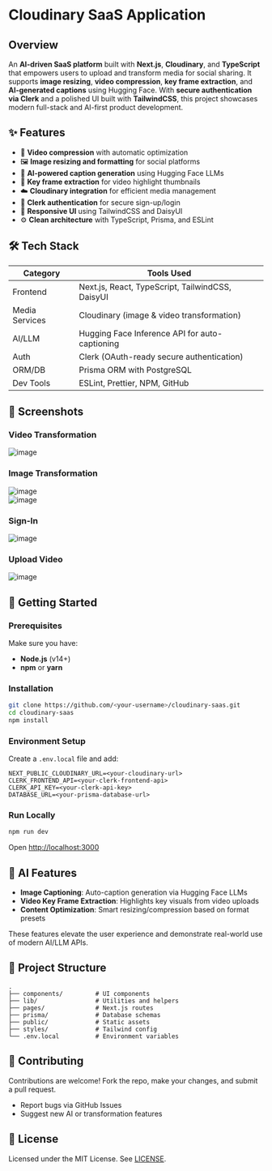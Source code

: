# Cloudinary SaaS Application

## Overview

An **AI-driven SaaS platform** built with **Next.js**, **Cloudinary**, and **TypeScript** that empowers users to upload and transform media for social sharing. It supports **image resizing**, **video compression**, **key frame extraction**, and **AI-generated captions** using Hugging Face. With **secure authentication via Clerk** and a polished UI built with **TailwindCSS**, this project showcases modern full-stack and AI-first product development.

## ✨ Features

- 🎥 **Video compression** with automatic optimization  
- 🖼️ **Image resizing and formatting** for social platforms  
- 🧠 **AI-powered caption generation** using Hugging Face LLMs  
- 📸 **Key frame extraction** for video highlight thumbnails  
- ☁️ **Cloudinary integration** for efficient media management  
- 🔐 **Clerk authentication** for secure sign-up/login  
- 🎨 **Responsive UI** using TailwindCSS and DaisyUI  
- ⚙️ **Clean architecture** with TypeScript, Prisma, and ESLint

## 🛠️ Tech Stack

| Category       | Tools Used                                                                 |
|----------------|----------------------------------------------------------------------------|
| Frontend       | Next.js, React, TypeScript, TailwindCSS, DaisyUI                          |
| Media Services | Cloudinary (image & video transformation)                                 |
| AI/LLM         | Hugging Face Inference API for auto-captioning                            |
| Auth           | Clerk (OAuth-ready secure authentication)                                 |
| ORM/DB         | Prisma ORM with PostgreSQL                                                 |
| Dev Tools      | ESLint, Prettier, NPM, GitHub                                              |

## 📸 Screenshots

### Video Transformation  
![image](https://github.com/user-attachments/assets/531957c0-fc7a-4cc1-a40e-5dbb7bbe1f73)

### Image Transformation  
![image](https://github.com/user-attachments/assets/f12c0acd-25f1-43d1-9a59-aea89bb79a5f)  
![image](https://github.com/user-attachments/assets/e2bb65d9-dccb-45af-a4a3-784b79f4ccaf)

### Sign-In  
![image](https://github.com/user-attachments/assets/69c26460-17bf-4d02-b1e9-50ea730762a7)

### Upload Video  
![image](https://github.com/user-attachments/assets/b57fc63b-b1bf-4e3c-b019-b6ad6f4dca87)

## 🚀 Getting Started

### Prerequisites

Make sure you have:

- **Node.js** (v14+)
- **npm** or **yarn**

### Installation

```bash
git clone https://github.com/<your-username>/cloudinary-saas.git
cd cloudinary-saas
npm install
```

### Environment Setup

Create a `.env.local` file and add:

```env
NEXT_PUBLIC_CLOUDINARY_URL=<your-cloudinary-url>
CLERK_FRONTEND_API=<your-clerk-frontend-api>
CLERK_API_KEY=<your-clerk-api-key>
DATABASE_URL=<your-prisma-database-url>
```

### Run Locally

```bash
npm run dev
```

Open [http://localhost:3000](http://localhost:3000)

## 🧠 AI Features

- **Image Captioning**: Auto-caption generation via Hugging Face LLMs  
- **Video Key Frame Extraction**: Highlights key visuals from video uploads  
- **Content Optimization**: Smart resizing/compression based on format presets  

These features elevate the user experience and demonstrate real-world use of modern AI/LLM APIs.

## 🧾 Project Structure

```
.
├── components/         # UI components
├── lib/                # Utilities and helpers
├── pages/              # Next.js routes
├── prisma/             # Database schemas
├── public/             # Static assets
├── styles/             # Tailwind config
└── .env.local          # Environment variables
```

## 🤝 Contributing

Contributions are welcome! Fork the repo, make your changes, and submit a pull request.

- Report bugs via GitHub Issues  
- Suggest new AI or transformation features

## 📄 License

Licensed under the MIT License. See [LICENSE](LICENSE).
